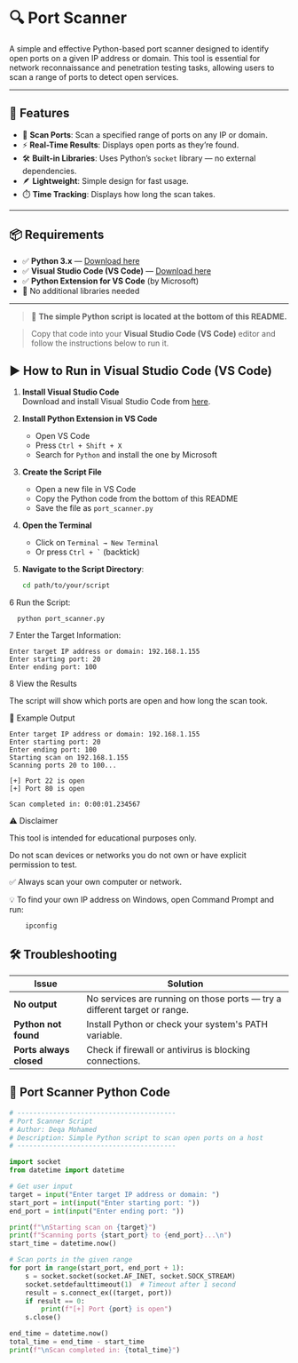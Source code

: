 # 🔍 Port Scanner

A simple and effective Python-based port scanner designed to identify open ports on a given IP address or domain. This tool is essential for network reconnaissance and penetration testing tasks, allowing users to scan a range of ports to detect open services.

---

## 🧰 Features

- 🔎 **Scan Ports**: Scan a specified range of ports on any IP or domain.
- ⚡ **Real-Time Results**: Displays open ports as they’re found.
- 🛠️ **Built-in Libraries**: Uses Python’s `socket` library — no external dependencies.
- 🪶 **Lightweight**: Simple design for fast usage.
- ⏱️ **Time Tracking**: Displays how long the scan takes.

---

## 📦 Requirements

- ✅ **Python 3.x** — [Download here](https://www.python.org/downloads/)
- ✅ **Visual Studio Code (VS Code)** — [Download here](https://code.visualstudio.com/Download)
- ✅ **Python Extension for VS Code** (by Microsoft)
- 🚫 No additional libraries needed

---


> 📌 **The simple Python script is located at the bottom of this README.**

> Copy that code into your **Visual Studio Code (VS Code)** editor and follow the instructions below to run it.



## ▶️ How to Run in Visual Studio Code (VS Code)

1. **Install Visual Studio Code**  
   Download and install Visual Studio Code from [here](https://code.visualstudio.com/Download).

2. **Install Python Extension in VS Code**  
   - Open VS Code  
   - Press `Ctrl + Shift + X`  
   - Search for `Python` and install the one by Microsoft

3. **Create the Script File**  
   - Open a new file in VS Code  
   - Copy the Python code from the bottom of this README  
   - Save the file as `port_scanner.py`

4. **Open the Terminal**  
   - Click on `Terminal → New Terminal`  
   - Or press `` Ctrl + ` `` (backtick)

5. **Navigate to the Script Directory**:
   ```bash
   cd path/to/your/script

  6 Run the Script:
  
      python port_scanner.py
7 Enter the Target Information:

    Enter target IP address or domain: 192.168.1.155
    Enter starting port: 20
    Enter ending port: 100

8 View the Results

The script will show which ports are open and how long the scan took.

🧪 Example Output

    Enter target IP address or domain: 192.168.1.155
    Enter starting port: 20
    Enter ending port: 100
    Starting scan on 192.168.1.155
    Scanning ports 20 to 100...

    [+] Port 22 is open
    [+] Port 80 is open

    Scan completed in: 0:00:01.234567
    

⚠️ Disclaimer

This tool is intended for educational purposes only. 


Do not scan devices or networks you do not own or have explicit permission to test.

✅ Always scan your own computer or network.

💡 To find your own IP address on Windows, open Command Prompt and run:

        ipconfig

## 🛠️ Troubleshooting

| **Issue**             | **Solution**                                                        |
|-----------------------|---------------------------------------------------------------------|
| **No output**         | No services are running on those ports — try a different target or range. |
| **Python not found**  | Install Python or check your system's PATH variable.                |
| **Ports always closed**| Check if firewall or antivirus is blocking connections.            |





## 📝 Port Scanner Python Code

```python
# ---------------------------------------- 
# Port Scanner Script
# Author: Deqa Mohamed
# Description: Simple Python script to scan open ports on a host
# ----------------------------------------

import socket
from datetime import datetime

# Get user input
target = input("Enter target IP address or domain: ")
start_port = int(input("Enter starting port: "))
end_port = int(input("Enter ending port: "))

print(f"\nStarting scan on {target}")
print(f"Scanning ports {start_port} to {end_port}...\n")
start_time = datetime.now()

# Scan ports in the given range
for port in range(start_port, end_port + 1):
    s = socket.socket(socket.AF_INET, socket.SOCK_STREAM)
    socket.setdefaulttimeout(1)  # Timeout after 1 second
    result = s.connect_ex((target, port))
    if result == 0:
        print(f"[+] Port {port} is open")
    s.close()

end_time = datetime.now()
total_time = end_time - start_time
print(f"\nScan completed in: {total_time}")
  


